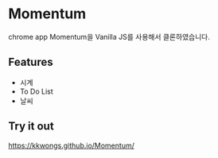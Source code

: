# Momentum

chrome app Momentum을 Vanilla JS를 사용해서 클론하였습니다.

## Features

- 시계
- To Do List
- 날씨

## Try it out

https://kkwongs.github.io/Momentum/
